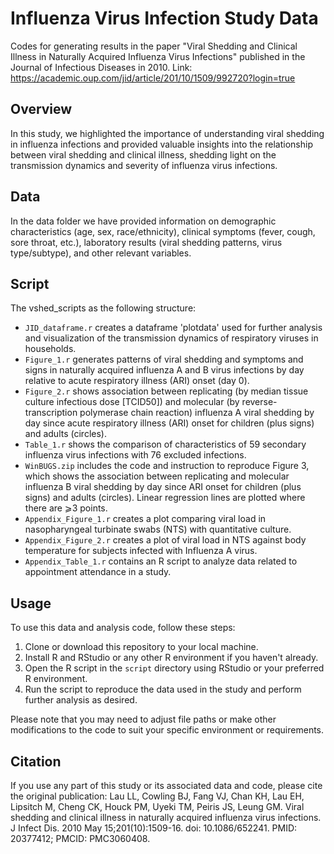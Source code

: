 # Influenza Virus Infection Study Data

Codes for generating results in the paper "Viral Shedding and Clinical Illness in Naturally Acquired Influenza Virus Infections" published in the Journal of Infectious Diseases in 2010. Link: https://academic.oup.com/jid/article/201/10/1509/992720?login=true

## Overview

In this study, we highlighted the importance of understanding viral shedding in influenza infections and provided valuable insights into the relationship between viral shedding and clinical illness, shedding light on the transmission dynamics and severity of influenza virus infections.

## Data

In the data folder we have provided information on demographic characteristics (age, sex, race/ethnicity), clinical symptoms (fever, cough, sore throat, etc.), laboratory results (viral shedding patterns, virus type/subtype), and other relevant variables. 
  
## Script

The vshed_scripts as the following structure:

- `JID_dataframe.r` creates a dataframe 'plotdata' used for further analysis and visualization of the transmission dynamics of respiratory viruses in households.
- `Figure_1.r` generates patterns of viral shedding and symptoms and signs in naturally acquired influenza A and B virus infections by day relative to acute respiratory illness (ARI) onset (day 0).
- `Figure_2.r` shows association between replicating (by median tissue culture infectious dose [TCID50]) and molecular (by reverse-transcription polymerase chain reaction) influenza A viral shedding by day since acute respiratory illness (ARI) onset for children (plus signs) and adults (circles).
- `Table_1.r` shows the comparison of characteristics of 59 secondary influenza virus infections with 76 excluded infections.
- `WinBUGS.zip` includes the code and instruction to reproduce Figure 3, which shows the association between replicating and molecular influenza B viral shedding by day since ARI onset for children (plus signs) and adults (circles). Linear regression lines are plotted where there are ⩾3 points. 
- `Appendix_Figure_1.r` creates a plot comparing viral load in nasopharyngeal turbinate swabs (NTS) with quantitative culture.
- `Appendix_Figure_2.r` creates a plot of viral load in NTS against body temperature for subjects infected with Influenza A virus.
- `Appendix_Table_1.r` contains an R script to analyze data related to appointment attendance in a study.

## Usage

To use this data and analysis code, follow these steps:

1. Clone or download this repository to your local machine.
2. Install R and RStudio or any other R environment if you haven't already.
3. Open the R script in the `script` directory using RStudio or your preferred R environment.
4. Run the script to reproduce the data used in the study and perform further analysis as desired.

Please note that you may need to adjust file paths or make other modifications to the code to suit your specific environment or requirements.

## Citation

If you use any part of this study or its associated data and code, please cite the original publication: Lau LL, Cowling BJ, Fang VJ, Chan KH, Lau EH, Lipsitch M, Cheng CK, Houck PM, Uyeki TM, Peiris JS, Leung GM. Viral shedding and clinical illness in naturally acquired influenza virus infections. J Infect Dis. 2010 May 15;201(10):1509-16. doi: 10.1086/652241. PMID: 20377412; PMCID: PMC3060408.
